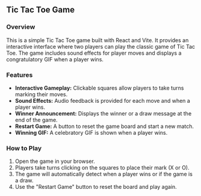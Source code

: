 ## Tic Tac Toe Game

### Overview
This is a simple Tic Tac Toe game built with React and Vite. It provides an interactive interface where two players can play the classic game of Tic Tac Toe. The game includes sound effects for player moves and displays a congratulatory GIF when a player wins.

### Features
- **Interactive Gameplay:** Clickable squares allow players to take turns marking their moves.
- **Sound Effects:** Audio feedback is provided for each move and when a player wins.
- **Winner Announcement:** Displays the winner or a draw message at the end of the game.
- **Restart Game:** A button to reset the game board and start a new match.
- **Winning GIF:** A celebratory GIF is shown when a player wins.

### How to Play
1. Open the game in your browser.
2. Players take turns clicking on the squares to place their mark (X or O).
3. The game will automatically detect when a player wins or if the game is a draw.
4. Use the "Restart Game" button to reset the board and play again.
